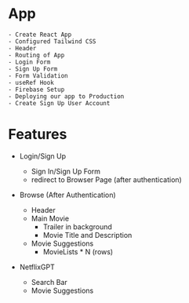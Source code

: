 # App

    - Create React App
    - Configured Tailwind CSS
    - Header
    - Routing of App
    - Login Form
    - Sign Up Form
    - Form Validation
    - useRef Hook
    - Firebase Setup
    - Deploying our app to Production
    - Create Sign Up User Account

# Features

- Login/Sign Up

  - Sign In/Sign Up Form
  - redirect to Browser Page (after authentication)

- Browse (After Authentication)

  - Header
  - Main Movie
    - Trailer in background
    - Movie Title and Description
  - Movie Suggestions
    - MovieLists \* N (rows)

- NetflixGPT
  - Search Bar
  - Movie Suggestions
